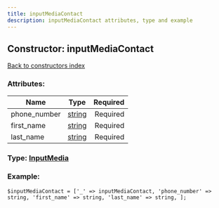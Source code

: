 ```yaml
---
title: inputMediaContact
description: inputMediaContact attributes, type and example
---
```

## Constructor: inputMediaContact  
[Back to constructors index](index.md)



### Attributes:

| Name     |    Type       | Required |
|----------|:-------------:|---------:|
|phone\_number|[string](../types/string.md) | Required|
|first\_name|[string](../types/string.md) | Required|
|last\_name|[string](../types/string.md) | Required|



### Type: [InputMedia](../types/InputMedia.md)


### Example:

```
$inputMediaContact = ['_' => inputMediaContact, 'phone_number' => string, 'first_name' => string, 'last_name' => string, ];
```